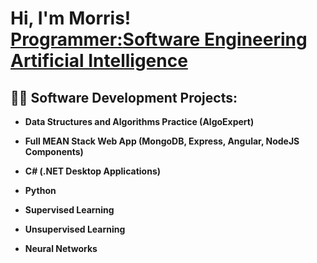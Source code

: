 <h1>Hi, I'm Morris! <br/><a href="https://github.com/MorrisAZ">Programmer:</a><a href="www.linkedin.com/in/morris-zuniga">Software Engineering Artificial Intelligence</a></h1>

<h2>👨‍💻 Software Development Projects:</h2>

- <b>Data Structures and Algorithms Practice (AlgoExpert)</b>
 
- <b>Full MEAN Stack Web App (MongoDB, Express, Angular, NodeJS Components)</b>



- <b>C# (.NET Desktop Applications)</b>
 
- <b>Python</b>
- <b>Supervised Learning</b>
  
- <b>Unsupervised Learning</b>
- <b>Neural Networks</b>











